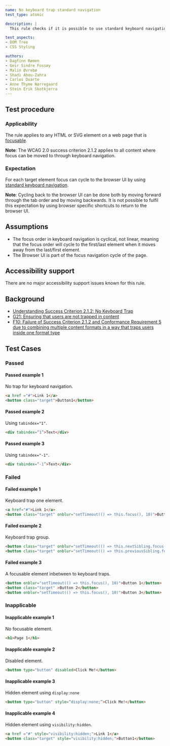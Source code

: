```yaml
---
name: No keyboard trap standard navigation
test_type: atomic

description: |
  This rule checks if it is possible to use standard keyboard navigation to navigate through all content on a web page without becoming trapped in any element.

test_aspects:
- DOM Tree
- CSS Styling

authors:
- Dagfinn Rømen
- Geir Sindre Fossøy
- Malin Øvrebø
- Shadi Abou-Zahra
- Carlos Duarte
- Anne Thyme Nørregaard
- Stein Erik Skotkjerra
---
```


## Test procedure

### Applicability

The rule applies to any HTML or SVG element on a web page that is [focusable](#focusable).

**Note**: The WCAG 2.0 success criterion 2.1.2 applies to all content where focus can be moved to through keyboard navigation.

### Expectation

For each target element focus can cycle to the browser UI by using [standard keyboard navigation](#standard-keyboard-navigation).

**Note**: Cycling back to the browser UI can be done both by moving forward through the tab order and by moving backwards. It is not possible to fulfil this expectation by using browser specific shortcuts to return to the browser UI.

## Assumptions

- The focus order in keyboard navigation is cyclical, not linear, meaning that the focus order will cycle to the first/last element when it moves away from the last/first element.
- The Browser UI is part of the focus navigation cycle of the page.

## Accessibility support

There are no major accessibility support issues known for this rule.

## Background

- [Understanding Success Criterion 2.1.2: No Keyboard Trap](https://www.w3.org/WAI/WCAG21/Understanding/no-keyboard-trap.html)
- [G21: Ensuring that users are not trapped in content](https://www.w3.org/TR/2016/NOTE-WCAG20-TECHS-20161007/G21)
- [F10: Failure of Success Criterion 2.1.2 and Conformance Requirement 5 due to combining multiple content formats in a way that traps users inside one format type](https://www.w3.org/TR/2016/NOTE-WCAG20-TECHS-20161007/F10)

## Test Cases

### Passed

#### Passed example 1

No trap for keyboard navigation.

```html
<a href ="#">Link 1</a>
<button class="target">Button1</button>
```

#### Passed example 2

Using `tabindex="1"`.

```html
<div tabindex=“1”>Text</div>
```

#### Passed example 3

Using `tabindex="-1"`.

```html
<div tabindex=“-1”>Text</div>
```

### Failed

#### Failed example 1

Keyboard trap one element.

```html
<a href="#">Link 1</a>
<button class="target" onblur="setTimeout(() => this.focus(), 10)">Button1</button>
```

#### Failed example 2

Keyboard trap group.

```html
<button class="target" onblur="setTimeout(() => this.nextSibling.focus(), 10)">Button1</button>
<button class="target" onblur="setTimeout(() => this.previousSibling.focus(), 10)">Button2</button>
```

#### Failed example 3

A focusable element inbetween to keyboard traps.

```html
<button onblur="setTimeout(() => this.focus(), 10)">Button 1</button>
<button class="target" >Button 2</button>
<button onblur="setTimeout(() => this.focus(), 10)">Button 3</button>
```

### Inapplicable

#### Inapplicable example 1

No focusable element.

```html
<h1>Page 1</h1>
```

#### Inapplicable example 2

Disabled element.

```html
<button type="button" disabled>Click Me!</button>
```

#### Inapplicable example 3

Hidden element using `display:none`

```html
<button type="button" style=“display:none;”>Click Me!</button>
```

#### Inapplicable example 4

Hidden element using `visibility:hidden`.

```html
<a href ="#" style="visibility:hidden;">Link 1</a>
<button class="target" style="visibility:hidden;">Button1</button>
```
